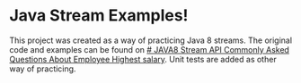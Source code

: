 # Java Stream Examples!

This project was created as a way of practicing Java 8 streams.
The original code and examples can be found on [# JAVA8 Stream API Commonly Asked Questions About Employee Highest salary](https://medium.com/@veenaraofr/java8-stream-api-commonly-asked-questions-about-employee-highest-salary-99c21cec4d98).
Unit tests are added as other way of practicing.